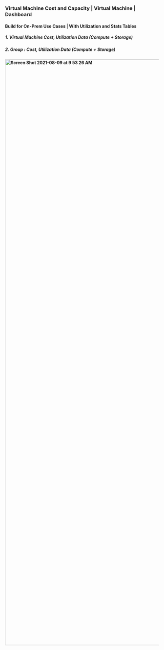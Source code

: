 ### Virtual Machine Cost and Capacity | Virtual Machine | Dashboard
#### Build for On-Prem Use Cases | With Utilization and Stats Tables
#####   1. Virtual Machine Cost, Utilization Data (Compute + Storage)
#####   2. Group : Cost, Utilization Data (Compute + Storage)

#### <img width="1915" alt="Screen Shot 2021-08-09 at 9 53 26 AM" src="https://user-images.githubusercontent.com/84854976/128729628-8e338de6-3c21-494b-b210-c40b59eb722a.png">
